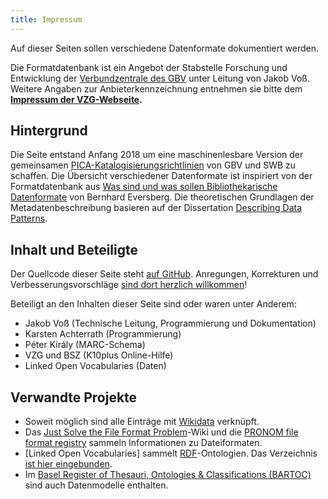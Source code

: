 ```yaml
---
title: Impressum
---
```


Auf dieser Seiten sollen verschiedene Datenformate dokumentiert werden.

Die Formatdatenbank ist ein Angebot der Stabstelle Forschung und Entwicklung
der [Verbundzentrale des GBV](//www.gbv.de) unter Leitung von Jakob Voß.
Weitere Angaben zur Anbieterkennzeichnung entnehmen sie bitte dem **[Impressum
der VZG-Webseite](//www.gbv.de/impressum).**

## Hintergrund

Die Seite entstand Anfang 2018 um eine maschinenlesbare Version der gemeinsamen
[PICA-Katalogisierungsrichtlinien](pica) von GBV und SWB zu schaffen. Die
Übersicht verschiedener Datenformate ist inspiriert von der Formatdatenbank aus
[Was sind und was sollen Bibliothekarische
Datenformate](http://www.allegro-c.de/formate/formate.htm) von Bernhard
Eversberg. Die theoretischen Grundlagen der Metadatenbeschreibung basieren auf
der Dissertation [Describing Data Patterns](http://aboutdata.org/).

## Inhalt und Beteiligte

Der Quellcode dieser Seite steht [auf GitHub](https://github.com/gbv/format.gbv.de). 
Anregungen, Korrekturen und Verbesserungsvorschläge [sind dort herzlich willkommen](https://github.com/gbv/format.gbv.de/issues)!

Beteiligt an den Inhalten dieser Seite sind oder waren unter Anderem:

* Jakob Voß (Technische Leitung, Programmierung und Dokumentation)
* Karsten Achterrath (Programmierung)
* Péter Király (MARC-Schema)
* VZG und BSZ (K10plus Online-Hilfe)
* Linked Open Vocabularies (Daten)

## Verwandte Projekte

* Soweit möglich sind alle Einträge mit [Wikidata](https://www.wikidata.org/) verknüpft. 
* Das [Just Solve the File Format Problem](http://fileformats.archiveteam.org)-Wiki und
  die [PRONOM file format registry](https://www.nationalarchives.gov.uk/PRONOM/) sammeln
  Informationen zu Dateiformaten.
* [Linked Open Vocabularies] sammelt [RDF](rdf)-Ontologien. Das Verzeichnis 
  [ist hier eingebunden](rdf/lov).
* Im [Basel Register of Thesauri, Ontologies & Classifications (BARTOC)](https://bartoc.org/)
  sind auch Datenmodelle enthalten.
